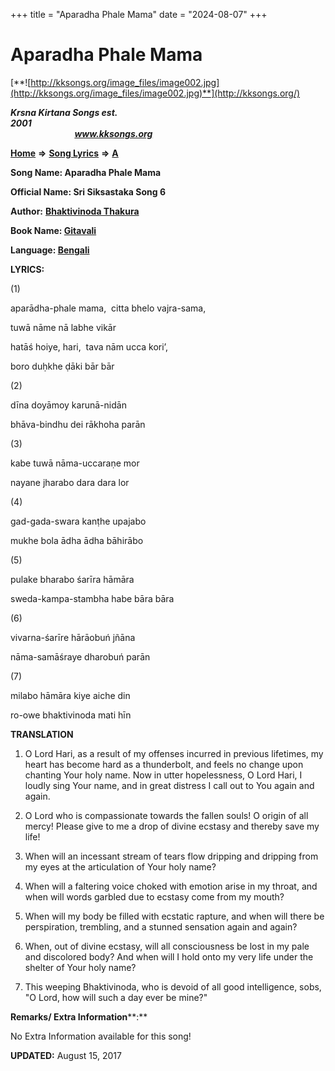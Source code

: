 +++
title = "Aparadha Phale Mama"
date = "2024-08-07"
+++

# Aparadha Phale Mama
[**![http://kksongs.org/image_files/image002.jpg](http://kksongs.org/image_files/image002.jpg)**](http://kksongs.org/)

**_Krsna Kirtana Songs est. 2001_**                                                                                                                                                 **_www.kksongs.org_**

[**Home**](http://kksongs.org/) **⇒** [**Song Lyrics**](http://kksongs.org/lyrics.html) **⇒** [**A**](http://kksongs.org/songs/song_a.html)

**Song Name: Aparadha Phale Mama**

**Official Name: Sri Siksastaka Song 6**

**Author:** [**Bhaktivinoda Thakura**](http://kksongs.org/authors/list/bhaktivinoda.html)

**Book Name: [Gitavali](http://kksongs.org/authors/literature/gitavali.html)**

**Language: [Bengali](http://kksongs.org/language/list/bengali.html)**

**LYRICS:**

(1)

aparādha-phale mama,  citta bhelo vajra-sama,

tuwā nāme nā labhe vikār

hatāś hoiye, hari,  tava nām ucca kori’,

boro duḥkhe ḍāki bār bār

(2)

dīna doyāmoy karunā-nidān

bhāva-bindhu dei rākhoha parān

(3)

kabe tuwā nāma-uccaraṇe mor

nayane jharabo dara dara lor

(4)

gad-gada-swara kanṭhe upajabo

mukhe bola ādha ādha bāhirābo

(5)

pulake bharabo śarīra hāmāra

sweda-kampa-stambha habe bāra bāra

(6)

vivarna-śarīre hārāobuń jñāna

nāma-samāśraye dharobuń parān

(7)

milabo hāmāra kiye aiche din

ro-owe bhaktivinoda mati hīn

**TRANSLATION**

1) O Lord Hari, as a result of my offenses incurred in previous lifetimes, my heart has become hard as a thunderbolt, and feels no change upon chanting Your holy name. Now in utter hopelessness, O Lord Hari, I loudly sing Your name, and in great distress I call out to You again and again.

2) O Lord who is compassionate towards the fallen souls! O origin of all mercy! Please give to me a drop of divine ecstasy and thereby save my life!

3) When will an incessant stream of tears flow dripping and dripping from my eyes at the articulation of Your holy name?

4) When will a faltering voice choked with emotion arise in my throat, and when will words garbled due to ecstasy come from my mouth?

5) When will my body be filled with ecstatic rapture, and when will there be perspiration, trembling, and a stunned sensation again and again?

6) When, out of divine ecstasy, will all consciousness be lost in my pale and discolored body? And when will I hold onto my very life under the shelter of Your holy name?

7) This weeping Bhaktivinoda, who is devoid of all good intelligence, sobs, "O Lord, how will such a day ever be mine?"

**Remarks/ Extra Information****:**

No Extra Information available for this song!

**UPDATED:** August 15, 2017